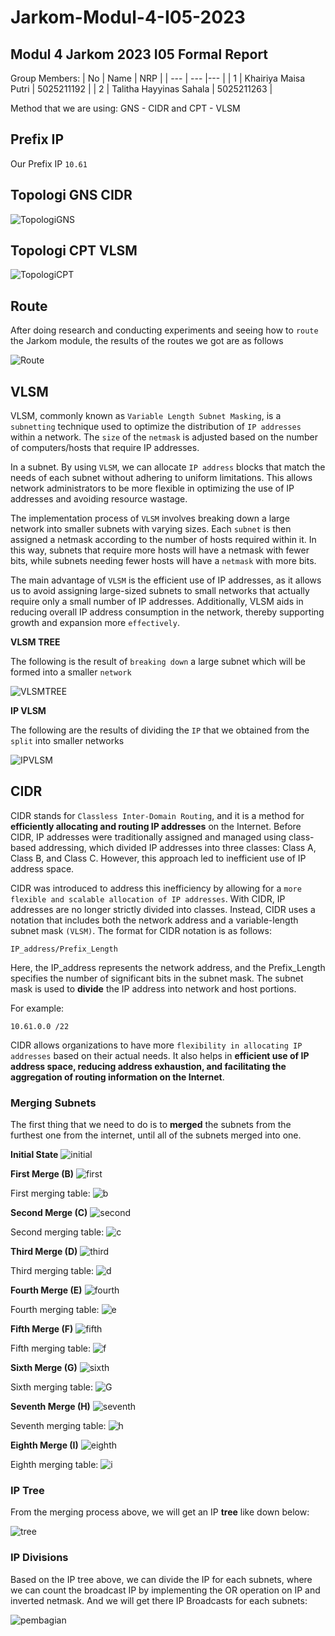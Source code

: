 # Jarkom-Modul-4-I05-2023

## Modul 4 Jarkom 2023 I05 Formal Report

Group Members:
| No |  Name    |  NRP  |
| ---       |   ---     |---  |
|     1     |     Khairiya Maisa Putri    | 5025211192 |
|     2     |     Talitha Hayyinas Sahala    |  5025211263 |

Method that we are using: GNS - CIDR and CPT - VLSM

## Prefix IP
Our Prefix IP `10.61`

## Topologi GNS CIDR
![TopologiGNS](img/topologiGNS.png)

## Topologi CPT VLSM
![TopologiCPT](img/topologi-vlsm.png)

## Route
After doing research and conducting experiments and seeing how to `route` the Jarkom module, the results of the routes we got are as follows

![Route](img/route.png)

## VLSM

VLSM, commonly known as `Variable Length Subnet Masking`, is a `subnetting` technique used to optimize the distribution of `IP addresses` within a network. The `size` of the `netmask` is adjusted based on the number of computers/hosts that require IP addresses.

In a subnet. By using `VLSM`, we can allocate `IP address` blocks that match the needs of each subnet without adhering to uniform limitations. This allows network administrators to be more flexible in optimizing the use of IP addresses and avoiding resource wastage.

The implementation process of `VLSM` involves breaking down a large network into smaller subnets with varying sizes. Each `subnet` is then assigned a netmask according to the number of hosts required within it. In this way, subnets that require more hosts will have a netmask with fewer bits, while subnets needing fewer hosts will have a `netmask` with more bits.

The main advantage of `VLSM` is the efficient use of IP addresses, as it allows us to avoid assigning large-sized subnets to small networks that actually require only a small number of IP addresses. Additionally, VLSM aids in reducing overall IP address consumption in the network, thereby supporting growth and expansion more `effectively`.


**VLSM TREE**

The following is the result of `breaking down` a large subnet which will be formed into a smaller `network`

![VLSMTREE](img/VLSM_TREE.png)

**IP VLSM**

The following are the results of dividing the `IP` that we obtained from the `split` into smaller networks

![IPVLSM](img/IP-VLSM.png)


## CIDR

CIDR stands for ```Classless Inter-Domain Routing```, and it is a method for **efficiently allocating and routing IP addresses** on the Internet. Before CIDR, IP addresses were traditionally assigned and managed using class-based addressing, which divided IP addresses into three classes: Class A, Class B, and Class C. However, this approach led to inefficient use of IP address space.

CIDR was introduced to address this inefficiency by allowing for a ```more flexible and scalable allocation of IP addresses```. With CIDR, IP addresses are no longer strictly divided into classes. Instead, CIDR uses a notation that includes both the network address and a variable-length subnet mask ```(VLSM)```. The format for CIDR notation is as follows:

```
IP_address/Prefix_Length
```

Here, the IP_address represents the network address, and the Prefix_Length specifies the number of significant bits in the subnet mask. The subnet mask is used to **divide** the IP address into network and host portions.

For example:
```
10.61.0.0 /22
```
CIDR allows organizations to have more ```flexibility in allocating IP addresses``` based on their actual needs. It also helps in **efficient use of IP address space, reducing address exhaustion, and facilitating the aggregation of routing information on the Internet**.

### Merging Subnets
The first thing that we need to do is to **merged** the subnets from the furthest one from the internet, until all of the subnets merged into one.

**Initial State**
![initial](img/awal.png)

**First Merge (B)**
![first](img/pertama.png)

First merging table:
![b](img/B.png)

**Second Merge (C)**
![second](img/kedua.png)

Second merging table:
![c](img/C.png)

**Third Merge (D)**
![third](img/ketiga.png)

Third merging table:
![d](img/D.png)

**Fourth Merge (E)**
![fourth](img/keempat.png)

Fourth merging table:
![e](img/E.png)

**Fifth Merge (F)**
![fifth](img/kelima.png)

Fifth merging table:
![f](img/F.png)

**Sixth Merge (G)**
![sixth](img/keenam.png)

Sixth merging table:
![G](img/G.png)

**Seventh Merge (H)**
![seventh](img/ketujuh.png)

Seventh merging table:
![h](img/H.png)

**Eighth Merge (I)**
![eighth](img/kedelapan.png)

Eighth merging table:
![i](img/I.png)

### IP Tree
From the merging process above, we will get an IP **tree** like down below:

![tree](img/tree.png)

### IP Divisions
Based on the IP tree above, we can divide the IP for each subnets, where we can count the broadcast IP by implementing the OR operation on IP and inverted netmask. And we will get there IP Broadcasts for each subnets:

![pembagian](img/pembagian.png)

